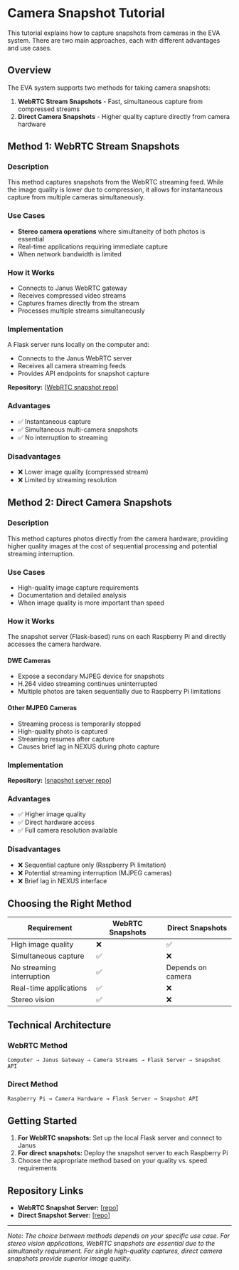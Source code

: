 # Camera Snapshot Tutorial

This tutorial explains how to capture snapshots from cameras in the EVA system. There are two main approaches, each with different advantages and use cases.

## Overview

The EVA system supports two methods for taking camera snapshots:

1. **WebRTC Stream Snapshots** - Fast, simultaneous capture from compressed streams
2. **Direct Camera Snapshots** - Higher quality capture directly from camera hardware

## Method 1: WebRTC Stream Snapshots

### Description
This method captures snapshots from the WebRTC streaming feed. While the image quality is lower due to compression, it allows for instantaneous capture from multiple cameras simultaneously.

### Use Cases
- **Stereo camera operations** where simultaneity of both photos is essential
- Real-time applications requiring immediate capture
- When network bandwidth is limited

### How it Works
- Connects to Janus WebRTC gateway
- Receives compressed video streams
- Captures frames directly from the stream
- Processes multiple streams simultaneously

### Implementation
A Flask server runs locally on the computer and:
- Connects to the Janus WebRTC server
- Receives all camera streaming feeds
- Provides API endpoints for snapshot capture

**Repository:** [[WebRTC snapshot repo](https://github.com/PoliTOcean/snapshot-WebRTC)]

### Advantages
- ✅ Instantaneous capture
- ✅ Simultaneous multi-camera snapshots
- ✅ No interruption to streaming

### Disadvantages
- ❌ Lower image quality (compressed stream)
- ❌ Limited by streaming resolution

## Method 2: Direct Camera Snapshots

### Description
This method captures photos directly from the camera hardware, providing higher quality images at the cost of sequential processing and potential streaming interruption.

### Use Cases
- High-quality image capture requirements
- Documentation and detailed analysis
- When image quality is more important than speed

### How it Works
The snapshot server (Flask-based) runs on each Raspberry Pi and directly accesses the camera hardware.

#### DWE Cameras
- Expose a secondary MJPEG device for snapshots
- H.264 video streaming continues uninterrupted
- Multiple photos are taken sequentially due to Raspberry Pi limitations

#### Other MJPEG Cameras
- Streaming process is temporarily stopped
- High-quality photo is captured
- Streaming resumes after capture
- Causes brief lag in NEXUS during photo capture

### Implementation
**Repository:** [[snapshot server repo](https://github.com/PoliTOcean/Snapshot-server)]

### Advantages
- ✅ Higher image quality
- ✅ Direct hardware access
- ✅ Full camera resolution available

### Disadvantages
- ❌ Sequential capture only (Raspberry Pi limitation)
- ❌ Potential streaming interruption (MJPEG cameras)
- ❌ Brief lag in NEXUS interface

## Choosing the Right Method

| Requirement | WebRTC Snapshots | Direct Snapshots |
|-------------|------------------|------------------|
| High image quality | ❌ | ✅ |
| Simultaneous capture | ✅ | ❌ |
| No streaming interruption | ✅ | Depends on camera |
| Real-time applications | ✅ | ❌ |
| Stereo vision | ✅ | ❌ |

## Technical Architecture

### WebRTC Method
```
Computer → Janus Gateway → Camera Streams → Flask Server → Snapshot API
```

### Direct Method
```
Raspberry Pi → Camera Hardware → Flask Server → Snapshot API
```

## Getting Started

1. **For WebRTC snapshots:** Set up the local Flask server and connect to Janus
2. **For direct snapshots:** Deploy the snapshot server to each Raspberry Pi
3. Choose the appropriate method based on your quality vs. speed requirements

## Repository Links

- **WebRTC Snapshot Server:** [[repo](https://github.com/PoliTOcean/snapshot-WebRTC)]
- **Direct Snapshot Server:** [[repo](https://github.com/PoliTOcean/Snapshot-server)]

---

*Note: The choice between methods depends on your specific use case. For stereo vision applications, WebRTC snapshots are essential due to the simultaneity requirement. For single high-quality captures, direct camera snapshots provide superior image quality.*
